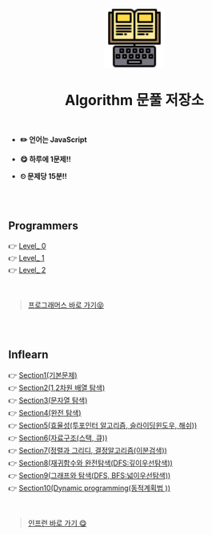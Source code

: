 <div align="center">
  <br />
  <img src="./images/study.png" alt="note" width= "120px" height= "120px" />
  <br />
  <h1>  Algorithm 문풀 저장소  </h1>
  <br />
</div>

- **✏️ 언어는 JavaScript**

- **😋 하루에 1문제!!**

- **⏲ 문제당 15분!!**

<br />
<br />

## Programmers

👉 [Level\_ 0](./programmers/LEVEL_0/README.md) <br />
👉 [Level\_ 1](./programmers/LEVEL_1/README.md) <br />
👉 [Level\_ 2](./programmers/LEVEL_2/README.md) <br />

<br />

> [프로그래머스 바로 가기😝](https://school.programmers.co.kr/)

<br />
<br />

## Inflearn

👉 [Section1(기본문제)](./inflearn/%EC%84%B8%EC%85%981/README.md) <br />
👉 [Section2(1,2차원 배열 탐색)](./inflearn/%EC%84%B9%EC%85%982/README.md) <br />
👉 [Section3(문자열 탐색)](./inflearn/%EC%84%B9%EC%85%983/README.md) <br />
👉 [Section4(완전 탐색)](./inflearn/%EC%84%B9%EC%85%984/README.md) <br />
👉 [Section5(효율성(투포인터 알고리즘, 슬라이딩윈도우, 해쉬))](./inflearn/%EC%84%B9%EC%85%985/README.md) <br />
👉 [Section6(자료구조(스택, 큐))](./inflearn/%EC%84%B9%EC%85%986/README.md) <br />
👉 [Section7(정렬과 그리디, 결정알고리즘(이분검색))](./inflearn/%EC%84%B9%EC%85%987/README.md) <br />
👉 [Section8(재귀함수와 완전탐색(DFS:깊이우선탐색))](./inflearn/%EC%84%B9%EC%85%988/README.md) <br />
👉 [Section9(그래프와 탐색(DFS, BFS:넓이우선탐색))](./inflearn/%EC%84%B9%EC%85%989/README.md) <br />
👉 [Section10(Dynamic programming(동적계획법 ))](./inflearn/%EC%84%B9%EC%85%9810/README.md) <br />

<br />

> [인프런 바로 가기 😋](https://www.inflearn.com/)
